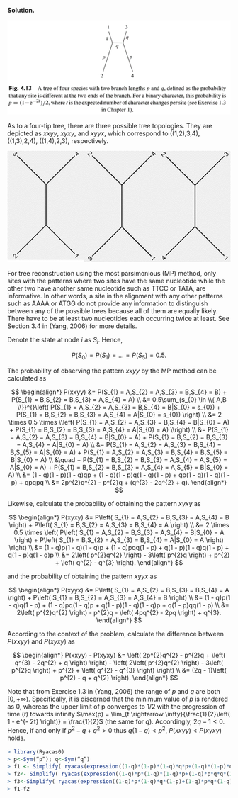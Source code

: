 **Solution.**

<p align="center">
  <img src="img/4.3-1.png">
</p>

As to a four-tip tree, there are three possible tree topologies. They
are depicted as *xxyy*, *xyxy*, and *xyyx*, which correspond to
((1,2),3,4), ((1,3),2,4), ((1,4),2,3), respectively.

<p align="center">
  <img src="img/4.3-2.png">
</p>

For tree reconstruction using the most parsimonious (MP) method, only
sites with the patterns where two sites have the same nucleotide while
the other two have another same nucleotide such as TTCC or TATA, are
informative. In other words, a site in the alignment with any other
patterns such as AAAA or ATGG do not provide any information to
distinguish between any of the possible trees because all of them are
equally likely. There have to be at least two nucleotides each occurring
twice at least. See Section 3.4 in (Yang, 2006) for more details.

Denote the state at node $i$ as $S_{i}$. Hence,

$$P\left( S_{0} \right) = P\left( S_{1} \right) = ... = P\left( S_{5} \right) = 0.5.$$

The probability of observing the pattern $xxyy$ by the MP method can be
calculated as

$$
\begin{align*}
P(xxyy) &= P(S_{1} = A,S_{2} = A,S_{3} = B,S_{4} = B) + P(S_{1} = B,S_{2} = B,S_{3} = A,S_{4} = A) \\
&= 0.5\sum_{s_{0} \in \\{ A,B \\}}^{}\left( P(S_{1} = A,S_{2} = A,S_{3} = B,S_{4} = B|S_{0} = s_{0}) + P(S_{1} = B,S_{2} = B,S_{3} = A,S_{4} = A|S_{0} = s_{0}) \right) \\
&= 2 \times 0.5 \times \\left( P(S_{1} = A,S_{2} = A,S_{3} = B,S_{4} = B|S_{0} = A) + P(S_{1} = B,S_{2} = B,S_{3} = A,S_{4} = A|S_{0} = A) \\right) \\
&= P(S_{1} = A,S_{2} = A,S_{3} = B,S_{4} = B|S_{0} = A) + P(S_{1} = B,S_{2} = B,S_{3} = A,S_{4} = A|S_{0} = A) \\
&= P(S_{1} = A,S_{2} = A,S_{3} = B,S_{4} = B,S_{5} = A|S_{0} = A) + P(S_{1} = A,S_{2} = A,S_{3} = B,S_{4} = B,S_{5} = B|S_{0} = A) \\
&\quad + P(S_{1} = B,S_{2} = B,S_{3} = A,S_{4} = A,S_{5} = A|S_{0} = A) + P(S_{1} = B,S_{2} = B,S_{3} = A,S_{4} = A,S_{5} = B|S_{0} = A) \\
&= (1 - q)(1 - p)(1 - q)qp + (1 - q)(1 - p)q(1 - q)(1 - p) + qp(1 - q)(1 - q)(1 - p) + qpqpq \\
&= 2p^{2}q^{2} - p^{2}q + (q^{3} - 2q^{2} + q).
\end{align*}
$$

Likewise, calculate the probability of obtaining the pattern *xyxy* as

$$
\begin{align*}
P(xyxy) &= P\left( S_{1} = A,S_{2} = B,S_{3} = A,S_{4} = B \right) + P\left( S_{1} = B,S_{2} = A,S_{3} = B,S_{4} = A \right) \\
&= 2 \times 0.5 \times \left( P\left( S_{1} = A,S_{2} = B,S_{3} = A,S_{4} = B|S_{0} = A \right) + P\left( S_{1} = B,S_{2} = A,S_{3} = B,S_{4} = A|S_{0} = A \right) \right) \\
&= (1 - q)p(1 - q)(1 - q)p + (1 - q)pqq(1 - p) + q(1 - p)(1 - q)q(1 - p) + q(1 - p)q(1 - q)p \\
&= 2\left( p^{2}q^{2} \right) - 3\left( p^{2}q \right) + p^{2} + \left( q^{2} - q^{3} \right).
\end{align*}
$$

and the probability of obtaining the pattern *xyyx* as

$$
\begin{align*}
P(xyyx) &= P\left( S_{1} = A,S_{2} = B,S_{3} = B,S_{4} = A \right) + P\left( S_{1} = B,S_{2} = A,S_{3} = A,S_{4} = B \right) \\
&= (1 - q)p(1 - q)q(1 - p) + (1 - q)pq(1 - q)p + q(1 - p)(1 - q)(1 - q)p + q(1 - p)qq(1 - p) \\
&= 2\left( p^{2}q^{2} \right) - p^{2}q - \left( 4pq^{2} - 2pq \right) + q^{3}.
\end{align*}
$$

According to the context of the problem, calculate the difference
between $P(xxyy)$ and $P(xyxy)$ as

$$
\begin{align*}
P(xxyy) - P(xyxy) &= \left( 2p^{2}q^{2} - p^{2}q + \left( q^{3} - 2q^{2} + q \right) \right) - \left( 2\left( p^{2}q^{2} \right) - 3\left( p^{2}q \right) + p^{2} + \left( q^{2} - q^{3} \right) \right) \\
&= (2q - 1)\left( p^{2} - q + q^{2} \right).
\end{align*}
$$


Note that from Exercise 1.3 in (Yang, 2006) the range of $p$ and $q$ are
both $\lbrack 0, + \infty)$. Specifically, it is discerned that the
minimum value of *p* is rendered as 0, whereas the upper limit of p
converges to 1/2 with the progression of time (*t*) towards infinity
$\max(p) = \lim_{t \rightarrow \infty}{\frac{1}{2}\left( 1 - e^{- 2t} \right)} = \frac{1}{2}$
(the same for $q$). Accordingly, $2q - 1 < 0$. Hence, if and only if
$p^{2} - q + q^{2} > 0$ thus $q(1 - q) < p^{2}$, $P(xxyy) < P(xyxy)$
holds.


```R
> library(Ryacas0)
> p<-Sym(“p”); q<-Sym(“q”)
> f1 <- Simplify( ryacas(expression((1-q)*(1-p)*(1-q)*q*p+(1-q)*(1-p)*q*(1-q)*(1-p)+q*p*(1-q)*(1-q)*(1-p)+q*p*q*p*q)) )
> f2<- Simplify( ryacas(expression((1-q)*p*(1-q)*(1-q)*p+(1-q)*p*q*q*(1-p)+q*(1-p)*(1-q)*q*(1-p)+q*(1-p)*q*(1-q)*p)) )
> f3<-Simplify( ryacas(expression((1-q)*p*(1-q)*q*(1-p)+(1-q)*p*q*(1-q)*p+q*(1-p)*(1-q)*(1-q)*p+q*(1-p)*q*q*(1-p))) ) # not used in this exercise
> f1-f2
```
